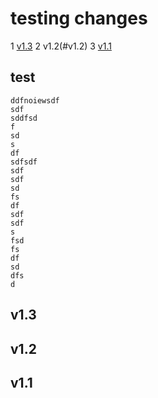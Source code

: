 # testing changes
1 [v1.3](#v1.3)
2 v1.2(#v1.2)
3 [v1.1](v.1.1)
## test
    ddfnoiewsdf
    sdf
    sddfsd
    f
    sd
    s
    df
    sdfsdf
    sdf
    sdf
    sd
    fs
    df
    sdf
    sdf
    s
    fsd
    fs
    df
    sd
    dfs
    d


## v1.3

## v1.2

## v1.1
